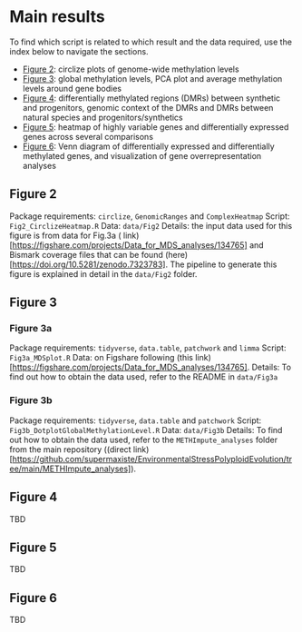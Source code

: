 # Main results

To find which script is related to which result and the data required, use the index below to navigate the sections.

 - [Figure 2](#figure-2): circlize plots of genome-wide methylation levels
 - [Figure 3](#figure-3): global methylation levels, PCA plot and average methylation levels around gene bodies
 - [Figure 4](#figure-4): differentially methylated regions (DMRs) between synthetic and progenitors, genomic context of the DMRs and DMRs between natural species and progenitors/synthetics
 - [Figure 5](#figure-5): heatmap of highly variable genes and differentially expressed genes across several comparisons
 - [Figure 6](#figure-6): Venn diagram of differentially expressed and differentially methylated genes, and visualization of gene overrepresentation analyses


## Figure 2

Package requirements: `circlize`, `GenomicRanges` and `ComplexHeatmap`
Script: `Fig2_CirclizeHeatmap.R`
Data: `data/Fig2`
Details: the input data used for this figure is from data for Fig.3a ( link)[https://figshare.com/projects/Data_for_MDS_analyses/134765] and Bismark coverage files that can be found (here)[https://doi.org/10.5281/zenodo.7323783]. The pipeline to generate this figure is explained in detail in the `data/Fig2` folder.

## Figure 3

### Figure 3a

Package requirements: `tidyverse`, `data.table`, `patchwork` and `limma`
Script: `Fig3a_MDSplot.R`
Data: on Figshare following (this link)[https://figshare.com/projects/Data_for_MDS_analyses/134765].
Details: To find out how to obtain the data used, refer to the README in `data/Fig3a`

### Figure 3b

Package requirements: `tidyverse`, `data.table` and `patchwork`
Script: `Fig3b_DotplotGlobalMethylationLevel.R`
Data: `data/Fig3b`
Details: To find out how to obtain the data used, refer to the `METHImpute_analyses` folder from the main repository ((direct link)[https://github.com/supermaxiste/EnvironmentalStressPolyploidEvolution/tree/main/METHImpute_analyses]).

## Figure 4

TBD

## Figure 5

TBD

## Figure 6

TBD
